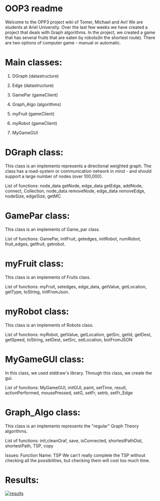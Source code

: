 # OOP3 readme
Welcome to the OPP3 project wiki of Tomer, Michael and Avi! We are students at Ariel University. Over the last few weeks we have created a project that deals with Graph algorithms. In the project, we created a game that has several fruits that are eaten by robots(In the shortest route). There are two options of computer game - manual or automatic.



# Main classes:
1. DGraph (datastructure)

2. Edge (datastructure)

3. GamePar (gameClient)

4. Graph_Algo (algorithms)

5. myFruit (gameClient)

6. myRobot (gameClient)

7. MyGameGUI




# DGraph class: 
This class is an implements represents a directional weighted graph. The class has a road-system or communication network in mind - and should support a large number of nodes (over 100,000).


List of functions:
node_data getNode, edge_data getEdge, addNode, connect, Collection, node_data removeNode, edge_data removeEdge, nodeSize, edgeSize, getMC

 
# GamePar class:
This class is an implements of Game_par class.

List of functions:
GamePar, initFruit, getedges, initRobot, numRobot, fruit_edges, getfruit, getrobot.


# myFruit class:

This class is an implements of Fruits class.

List of functions:
myFruit, setedges, edge_data, getValue, getLocation, getType, toString, initFromJson.



# myRobot class:

This class is an implements of Robots class.

List of functions:
myRobot, getValue, getLocation, getSrc, getId, getDest, getSpeed, toString, setDest, setSrc, setLocation, botFromJSON




# MyGameGUI class: 
In this class, we used stddraw's library. Through this class, we create the gui.

List of functions:
MyGameGUI, initGUI, paint, setTime, result, actionPerformed, mousePressed, setG, setFr, setrb, setFr_Edge



# Graph_Algo class: 

This class is an implements represents the "regular" Graph Theory algorithms.

List of functions:
init,cleanGraf, save, isConnected, shortestPathDist, shortestPath, TSP, copy

Issues:
Function Name: TSP We can't really complete the TSP without checking all the possibilities, but checking them will cost too much time.

# **Results:**


<a href="http://www.siz.co.il/"><img src="http://up419.siz.co.il/up2/zbtugoukzdoo.png" border="0" alt="results" /></a>


